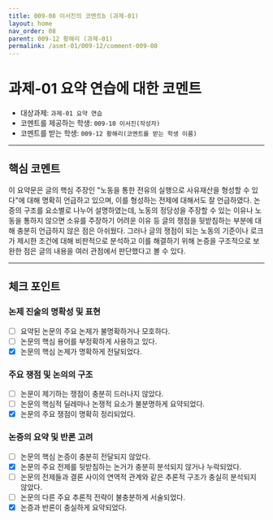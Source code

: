 ```yaml
---
title: 009-08 이서진의 코멘트b (과제-01) 
layout: home
nav_order: 08
parent: 009-12 황해리 (과제-01)
permalink: /asmt-01/009-12/comment-009-08
---
```


# 과제-01 요약 연습에 대한 코멘트

- 대상과제: `과제-01 요약 연습`
- 코멘트를 제공하는 학생: `009-10 이서진(작성자)` 
- 코멘트를 받는 학생: `009-12 황해리(코멘트를 받는 학생 이름)` 

---

## 핵심 코멘트

이 요약문은 글의 핵심 주장인  "노동을 통한 전유의 실행으로 사유재산을 형성할 수 있다"에 대해 명확히 언급하고 있으며, 이를 형성하는 전제에 대해서도 잘 언급하였다. 논증의 구조를 요소별로 나누어 설명하였는데, 노동의 정당성을 주장할 수 있는 이유나 노동을 통하지 않으면 소유를 주장하기 어려운 이유 등 글의 쟁점을 뒷받침하는 부분에 대해 충분히 언급하지 않은 점은 아쉬웠다. 그러나 글의 쟁점이 되는 노동의 기준이나 로크가 제시한 조건에 대해 비판적으로 분석하고 이를 해결하기 위해 논증을 구조적으로 보완한 점은 글의 내용을 여러 관점에서 판단했다고 볼 수 있다.

---

## 체크 포인트

### 논제 진술의 명확성 및 표현  
- [ ] 요약된 논문의 주요 논제가 불명확하거나 모호하다.  
- [ ] 논문의 핵심 용어를 부정확하게 사용하고 있다.  
- [x] 논문의 핵심 논제가 명확하게 전달되었다.  

### 주요 쟁점 및 논의의 구조  
- [ ] 논문이 제기하는 쟁점이 충분히 드러나지 않았다.  
- [ ] 논문의 핵심적 딜레마나 논쟁적 요소가 불분명하게 요약되었다.  
- [x] 논문의 주요 쟁점이 명확히 정리되었다.  

### 논증의 요약 및 반론 고려  
- [ ] 논문의 핵심 논증이 충분히 전달되지 않았다.  
- [x] 논문의 주요 전제를 뒷받침하는 논거가 충분히 분석되지 않거나 누락되었다.  
- [ ] 논문의 전제들과 결론 사이의 연역적 관계와 같은 추론적 구조가 충실히 분석되지 않았다.  
- [ ] 논문의 다른 주요 추론적 전략이 불충분하게 서술되었다.
- [x] 논증과 반론이 충실하게 요약되었다. 